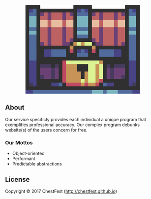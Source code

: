 <html><div align="center"><center><img src="/Display/Images/ChestFest.gif" style="w3-image" id="img" alt="Chest"></center></div></html>


## About
Our service specificly provides each individual a unique program that exemplifies professional accuracy. Our complex program debunks website(s) of the users concern for free.
### Our Mottos
- Object-oriented
- Performant
- Predictable abstractions

## License
Copyright © 2017 ChestFest (http://chestfest.github.io)

